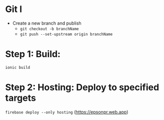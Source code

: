 # Git l
- Create a new branch and publish
    - `git checkout -b branchName`
    - `git push --set-upstream origin branchName`

# Step 1: Build: 
`ionic build`


# Step 2: Hosting: Deploy to specified targets
`firebase deploy --only hosting` (https://epsonpr.web.app)
